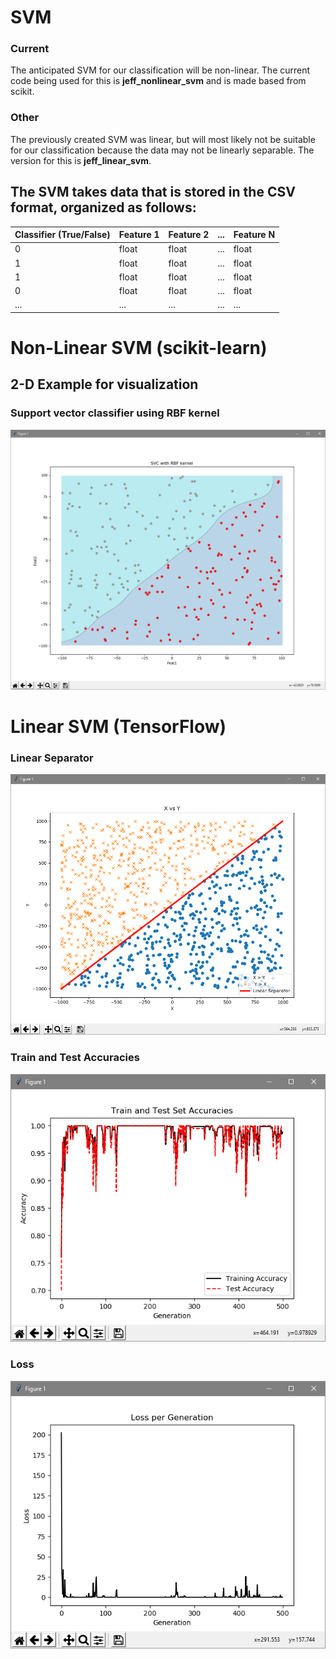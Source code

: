 # SVM
### Current
The anticipated SVM for our classification will be non-linear. The current code being used for this is **jeff_nonlinear_svm** and is made based from scikit.

### Other
The previously created SVM was linear, but will most likely not be suitable for our classification because the data may not be linearly separable. The version for this is **jeff_linear_svm**.

## The SVM takes data that is stored in the CSV format, organized as follows:
| Classifier (True/False) | Feature 1 | Feature 2 | ... | Feature N |
| ------------- | ------------- | ------------- | ------------- | ------------- |
| 0  | float  | float  | ...  | float  |
| 1  | float  | float  | ...  | float  |
| 1  | float  | float  | ...  | float  |
| 0  | float  | float  | ...  | float  |
| ...  | ...  | ...  | ...  | ...  |



# Non-Linear SVM (scikit-learn)
## 2-D Example for visualization
### Support vector classifier using RBF kernel
![](/classification/data/images/graph-nl1.PNG?raw=true "Non-linear Separator")

# Linear SVM (TensorFlow)
### Linear Separator
![](/classification/data/images/graph1.PNG?raw=true "Linear Separator")
### Train and Test Accuracies
![](/classification/data/images/graph2.PNG?raw=true "Linear Separator")
### Loss
![](/classification/data/images/graph3.PNG?raw=true "Linear Separator")
